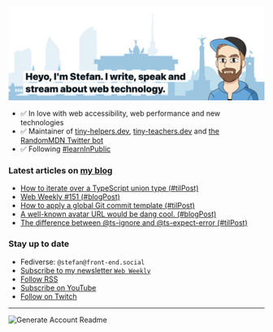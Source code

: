 <img alt="Heyo, I'm Stefan. I write and speak about web technology." src="https://raw.githubusercontent.com/stefanjudis/stefanjudis/main/screenshot.png">

- ✅ In love with web accessibility, web performance and new technologies
- ✅ Maintainer of [tiny-helpers.dev](https://tiny-helpers.dev), [tiny-teachers.dev](https://tiny-teachers.dev/) and [the RandomMDN Twitter bot](https://twitter.com/randomMDN)
- ✅ Following [#learnInPublic](https://www.stefanjudis.com/today-i-learned/)
### Latest articles on [my blog](https://www.stefanjudis.com)

<!-- BLOG-POST-LIST:START -->
- [How to iterate over a TypeScript union type &lpar;#tilPost&rpar;](https://www.stefanjudis.com/today-i-learned/iterate-typescript-union-type/)
- [Web Weekly #151 &lpar;#blogPost&rpar;](https://www.stefanjudis.com/blog/web-weekly-151/)
- [How to apply a global Git commit template &lpar;#tilPost&rpar;](https://www.stefanjudis.com/today-i-learned/global-git-commit-templates/)
- [A well-known avatar URL would be dang cool. &lpar;#blogPost&rpar;](https://www.stefanjudis.com/blog/a-well-known-avatar-url-would-be-dang-cool/)
- [The difference between @ts-ignore and @ts-expect-error &lpar;#tilPost&rpar;](https://www.stefanjudis.com/today-i-learned/the-difference-ts-ignore-and-ts-expect-error/)
<!-- BLOG-POST-LIST:END -->

### Stay up to date

- Fediverse: `@stefan@front-end.social`
- [Subscribe to my newsletter `Web Weekly`](https://webweekly.email/)
- [Follow RSS](https://www.stefanjudis.com/feeds/)
- [Subscribe on YouTube](https://youtube.com/c/stefanjudis)
- [Follow on Twitch](https://www.twitch.tv/stefanjudis)

---

![Generate Account Readme](https://github.com/stefanjudis/stefanjudis/workflows/Generate%20Account%20Readme/badge.svg)
